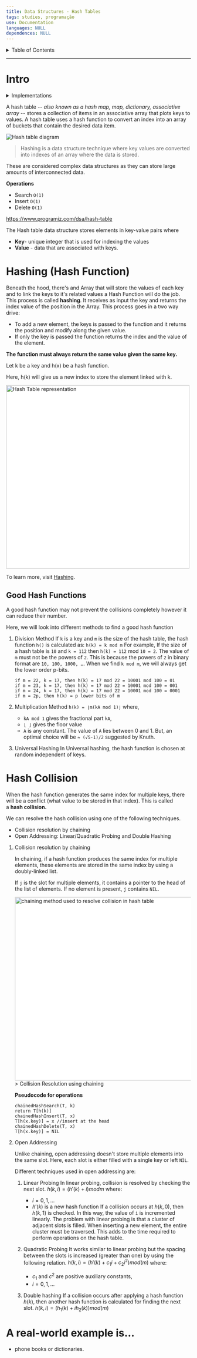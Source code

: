 ```yaml
---
title: Data Structures - Hash Tables
tags: studies, programação
use: Documentation
languages: NULL
dependences: NULL
---
```


<details> <summary>Table of Contents</summary>

- [Intro](#intro)

</details>

---

# Intro

<details> <summary>Implementations</summary>

[`C`](../C/HashTable_implementation.md) | [`Python`](../PYTHON/HashTable_implementation.md) | [`JavaScript`](../Front_End/JS/HashTable_implementation.md)

</details>

A hash table -- *also known as a hash map, map, dictionary, associative array* -- stores a collection of items in an associative array that plots keys to values. A hash table uses a hash function to convert an index into an array of buckets that contain the desired data item.

![Hash table diagram](https://cdn.ttgtmedia.com/rms/onlineimages/sqlserver-hash_table_example-f_mobile.png)
> Hashing is a data structure technique where key values are converted into indexes of an array where the data is stored.

These are considered complex data structures as they can store large amounts of interconnected data.

**Operations**
- Search `O(1)`
- Insert `O(1)`
- Delete `O(1)`

https://www.programiz.com/dsa/hash-table

The Hash table data structure stores elements in key-value pairs where

-   **Key**\- unique integer that is used for indexing the values
-   **Value** - data that are associated with keys.

# Hashing (Hash Function)

Beneath the hood, there's and Array that will store the values of each key and to link the keys to it's related values a Hash Function will do the job. This process is called **hashing**.
It receives as input the key and returns the index value of the position in the Array. This process goes in a two way drive:
- To add a new element, the keys is passed to the function and it returns the position and modify along the given value. 
- If only the key is passed the function returns the index and the value of the element. 

**The function must always return the same value given the same key.**

Let k be a key and h(x) be a hash function.

Here, h(k) will give us a new index to store the element linked with k.

<img src="https://cdn.programiz.com/sites/tutorial2program/files/Hash-2_0.png" alt="Hash Table representation" style="background-color:white" width="500">

To learn more, visit [Hashing](https://www.programiz.com/dsa/hashing "Hashing").

## Good Hash Functions

A good hash function may not prevent the collisions completely however it can reduce their number.

Here, we will look into different methods to find a good hash function

1. Division Method
	If `k` is a key and `m` is the size of the hash table, the hash function `h()` is calculated as:
	`h(k) = k mod m`
	For example, If the size of a hash table is `10` and `k = 112` then `h(k) = 112` mod `10 = 2`. The value of `m` must not be the powers of `2`. This is because the powers of `2` in binary format are `10, 100, 1000, …`. When we find `k mod m`, we will always get the lower order p-bits.

	```
	if m = 22, k = 17, then h(k) = 17 mod 22 = 10001 mod 100 = 01
	if m = 23, k = 17, then h(k) = 17 mod 22 = 10001 mod 100 = 001
	if m = 24, k = 17, then h(k) = 17 mod 22 = 10001 mod 100 = 0001
	if m = 2p, then h(k) = p lower bits of m
	```

2. Multiplication Method
	`h(k) = ⌊m(kA mod 1)⌋`
	where,
	-   `kA mod 1` gives the fractional part `kA`,
	-   `⌊ ⌋` gives the floor value
	-   `A` is any constant. The value of `A` lies between 0 and 1. But, an optimal choice will be `≈ (√5-1)/2` suggested by Knuth.

3. Universal Hashing
	In Universal hashing, the hash function is chosen at random independent of keys.

# Hash Collision

When the hash function generates the same index for multiple keys, there will be a conflict (what value to be stored in that index). This is called a **hash collision.**

We can resolve the hash collision using one of the following techniques.

-   Collision resolution by chaining
-   Open Addressing: Linear/Quadratic Probing and Double Hashing


1. Collision resolution by chaining

	In chaining, if a hash function produces the same index for multiple elements, these elements are stored in the same index by using a doubly-linked list.
	
	If `j` is the slot for multiple elements, it contains a pointer to the head of the list of elements. If no element is present, `j` contains `NIL`.

	<img src="https://cdn.programiz.com/sites/tutorial2program/files/Hash-3_1.png" alt="chaining method used to resolve collision in hash table" style="background-color:white" width="500">
	> Collision Resolution using chaining
	
	**Pseudocode for operations**
	```
	chainedHashSearch(T, k)
	return T[h(k)]
	chainedHashInsert(T, x)
	T[h(x.key)] = x //insert at the head
	chainedHashDelete(T, x)
	T[h(x.key)] = NIL
	```

2. Open Addressing

	Unlike chaining, open addressing doesn't store multiple elements into the same slot. Here, each slot is either filled with a single key or left `NIL`.
	
	Different techniques used in open addressing are:
	
   1. Linear Probing
		In linear probing, collision is resolved by checking the next slot.
		$h(k, i) = (h′(k) + i) mod m$
		where:
		-   $i = {0, 1, ...}$
		-   $h'(k)$ is a new hash function
		If a collision occurs at $h(k, 0)$, then $h(k, 1)$ is checked. In this way, the value of `i` is incremented linearly.
		The problem with linear probing is that a cluster of adjacent slots is filled. When inserting a new element, the entire cluster must be traversed. This adds to the time required to perform operations on the hash table. 
	
	2. Quadratic Probing
		It works similar to linear probing but the spacing between the slots is increased (greater than one) by using the following relation.
		$h(k, i) = (h'(k) + c_1i + c_2i^2) mod (m)$
		where:
		-   $c_1$ and $c^2$ are positive auxiliary constants,
		-   $i = {0, 1, ...}$

	3. Double hashing
		If a collision occurs after applying a hash function $h(k)$, then another hash function is calculated for finding the next slot.
		$h(k, i) = (h_1(k) + ih_2(k)) mod (m)$

# A **real-world** example is...
- phone books or dictionaries.

